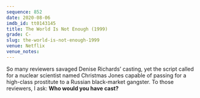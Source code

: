 ```yaml
---
sequence: 852
date: 2020-08-06
imdb_id: tt0143145
title: The World Is Not Enough (1999)
grade: C-
slug: the-world-is-not-enough-1999
venue: Netflix
venue_notes:
---
```


So many reviewers savaged Denise Richards’ casting, yet the script called for a nuclear scientist named Christmas Jones capable of passing for a high-class prostitute to a Russian black-market gangster. To those reviewers, I ask: **Who would you have cast?**